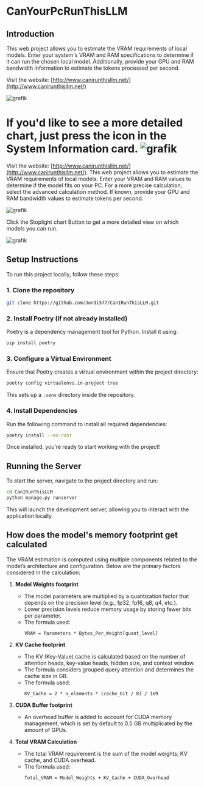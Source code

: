 # CanYourPcRunThisLLM

## Introduction

This web project allows you to estimate the VRAM requirements of local models. Enter your system's VRAM and RAM specifications to determine if it can run the chosen local model. Additionally, provide your GPU and RAM bandwidth information to estimate the tokens processed per second.

Visit the website: [http://www.canirunthisllm.net/](http://www.canirunthisllm.net/)

![grafik](https://github.com/user-attachments/assets/a6960415-4d30-4187-a558-5725b211221f)

If you'd like to see a more detailed chart, just press the icon in the System Information card.
![grafik](https://github.com/user-attachments/assets/be4c64bd-5a3c-41c6-96e6-bdec20f70e11)
=======
Visit the website: [http://www.canirunthisllm.net/](http://www.canirunthisllm.net/).
This web project allows you to estimate the VRAM requirements of local models. Enter your VRAM and RAM values to determine if the model fits on your PC. For a more precise calculation, select the advanced calculation method. If known, provide your GPU and RAM bandwidth values to estimate tokens per second.

![grafik](https://github.com/user-attachments/assets/60efe7e3-7c78-4997-a519-48385da675b8)

Click the Stoplight chart Button to get a more detailed view on which models you can run.

![grafik](https://github.com/user-attachments/assets/f6087f43-ccee-4788-9e7a-9cb34dcd4101)

## Setup Instructions

To run this project locally, follow these steps:

### 1. Clone the repository 
```bash
git clone https://github.com/Jordi577/CanIRunThisLLM.git
```

### 2. Install Poetry (if not already installed)
Poetry is a dependency management tool for Python. Install it using:

```bash
pip install poetry
```

### 3. Configure a Virtual Environment
Ensure that Poetry creates a virtual environment within the project directory:

```bash
poetry config virtualenvs.in-project true
```

This sets up a `.venv` directory inside the repository.

### 4. Install Dependencies
Run the following command to install all required dependencies:

```bash
poetry install --no-root
```

Once installed, you’re ready to start working with the project!

## Running the Server

To start the server, navigate to the project directory and run:

```bash
cd CanIRunThisLLM
python manage.py runserver
```

This will launch the development server, allowing you to interact with the application locally.

## How does the model's memory footprint get calculated
The VRAM estimation is computed using multiple components related to the model’s architecture and configuration. Below are the primary factors considered in the calculation:

1. **Model Weights footprint**
   - The model parameters are multiplied by a quantization factor that depends on the precision level (e.g., fp32, fp16, q8, q4, etc.).
   - Lower precision levels reduce memory usage by storing fewer bits per parameter.
   - The formula used: 
     ```
     VRAM = Parameters * Bytes_Per_Weight[quant_level]
     ```

2. **KV Cache footprint**
   - The KV (Key-Value) cache is calculated based on the number of attention heads, key-value heads, hidden size, and context window.
   - The formula considers grouped query attention and determines the cache size in GB.
   - The formula used:
     ```
     KV_Cache = 2 * n_elements * (cache_bit / 8) / 1e9
     ```

3. **CUDA Buffer footprint**
   - An overhead buffer is added to account for CUDA memory management, which is set by default to 0.5 GB multiplicated by the amount of GPUs. 

4. **Total VRAM Calculation**
   - The total VRAM requirement is the sum of the model weights, KV cache, and CUDA overhead.
   - The formula used:
     ```
     Total_VRAM = Model_Weights + KV_Cache + CUDA_Overhead
     ```
